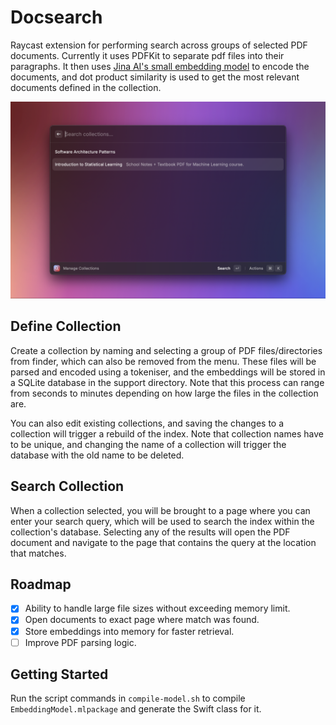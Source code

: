 # Docsearch

Raycast extension for performing search across groups of selected PDF documents. Currently it uses PDFKit to separate pdf files into their paragraphs. It then uses [Jina AI's small embedding model](https://huggingface.co/jinaai/jina-embeddings-v2-small-en) to encode the documents, and dot product similarity is used to get the most relevant documents defined in the collection.

![Manage Collections](metadata/pdfsearch-1.png)

## Define Collection

Create a collection by naming and selecting a group of PDF files/directories from finder, which can also be removed from the menu. These files will be parsed and encoded using a tokeniser, and the embeddings will be stored in a SQLite database in the support directory. Note that this process can range from seconds to minutes depending on how large the files in the collection are.

You can also edit existing collections, and saving the changes to a collection will trigger a rebuild of the index. Note that collection names have to be unique, and changing the name of a collection will trigger the database with the old name to be deleted.

## Search Collection

When a collection selected, you will be brought to a page where you can enter your search query, which will be used to search the index within the collection's database. Selecting any of the results will open the PDF document and navigate to the page that contains the query at the location that matches.

## Roadmap

- [x] Ability to handle large file sizes without exceeding memory limit.
- [x] Open documents to exact page where match was found.
- [x] Store embeddings into memory for faster retrieval.
- [ ] Improve PDF parsing logic.

## Getting Started

Run the script commands in `compile-model.sh` to compile `EmbeddingModel.mlpackage` and generate the Swift class for it.
